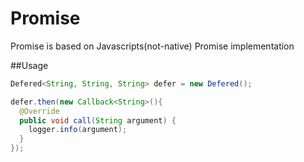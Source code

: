 # Promise

Promise is based on Javascripts(not-native) Promise implementation

##Usage
```Java
Defered<String, String, String> defer = new Defered();

defer.then(new Callback<String>(){
  @Override
  public void call(String argument) {
    logger.info(argument);
  }
});
```
